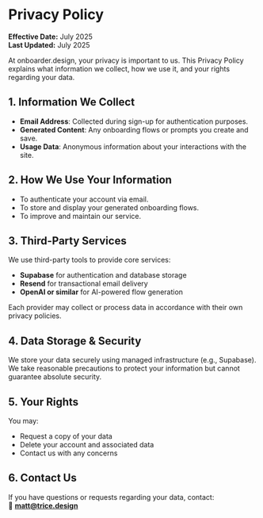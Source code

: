 # Privacy Policy

**Effective Date:** July 2025  
**Last Updated:** July 2025

At onboarder.design, your privacy is important to us. This Privacy Policy explains what information we collect, how we use it, and your rights regarding your data.

## 1. Information We Collect

- **Email Address**: Collected during sign-up for authentication purposes.
- **Generated Content**: Any onboarding flows or prompts you create and save.
- **Usage Data**: Anonymous information about your interactions with the site.

## 2. How We Use Your Information

- To authenticate your account via email.
- To store and display your generated onboarding flows.
- To improve and maintain our service.

## 3. Third-Party Services

We use third-party tools to provide core services:
- **Supabase** for authentication and database storage
- **Resend** for transactional email delivery
- **OpenAI or similar** for AI-powered flow generation

Each provider may collect or process data in accordance with their own privacy policies.

## 4. Data Storage & Security

We store your data securely using managed infrastructure (e.g., Supabase). We take reasonable precautions to protect your information but cannot guarantee absolute security.

## 5. Your Rights

You may:
- Request a copy of your data
- Delete your account and associated data
- Contact us with any concerns

## 6. Contact Us

If you have questions or requests regarding your data, contact:  
📧 **matt@trice.design**